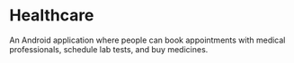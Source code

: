 # Healthcare
An Android application where people can book appointments with medical professionals, schedule lab tests, and buy medicines.
